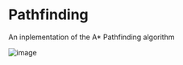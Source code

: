 # Pathfinding
An inplementation of the A* Pathfinding algorithm

![image](https://user-images.githubusercontent.com/78268431/214140390-ce61d1fd-9eb2-43df-abdc-096757b46bfa.png)
